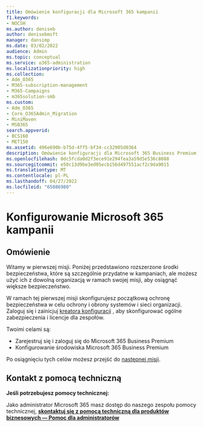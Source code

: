 ```yaml
---
title: Omówienie konfiguracji dla Microsoft 365 kampanii
f1.keywords:
- NOCSH
ms.author: deniseb
author: denisebmsft
manager: dansimp
ms.date: 03/02/2022
audience: Admin
ms.topic: conceptual
ms.service: o365-administration
ms.localizationpriority: high
ms.collection:
- Adm_O365
- M365-subscription-management
- M365-Campaigns
- m365solution-smb
ms.custom:
- Adm_O365
- Core_O365Admin_Migration
- MiniMaven
- MSB365
search.appverid:
- BCS160
- MET150
ms.assetid: 496e690b-b75d-4ff5-bf34-cc32905d0364
description: Omówienie konfiguracji dla Microsoft 365 Business Premium dla kampanii lub innych firm
ms.openlocfilehash: 0dc5fcda0d2f3ece91e294fea3a59d5e536c8088
ms.sourcegitcommit: e50c13d9be3ed05ecb156d497551acf2c9da9015
ms.translationtype: MT
ms.contentlocale: pl-PL
ms.lasthandoff: 04/27/2022
ms.locfileid: "65086980"
---
```

# <a name="set-up-microsoft-365-for-campaigns"></a>Konfigurowanie Microsoft 365 kampanii

## <a name="overview"></a>Omówienie

Witamy w pierwszej misji. Poniżej przedstawiono rozszerzone środki bezpieczeństwa, które są szczególnie przydatne w kampaniach, ale możesz użyć ich z dowolną organizacją w ramach swojej misji, aby osiągnąć większe bezpieczeństwo.

W ramach tej pierwszej misji skonfigurujesz początkową ochronę bezpieczeństwa w celu ochrony i obrony systemów i sieci organizacji. Zaloguj się i zainicjuj [kreatora konfiguracji](../business/set-up.md?toc=/microsoft-365/campaigns/toc.json) , aby skonfigurować ogólne zabezpieczenia i licencje dla zespołów. 

Twoimi celami są:

- Zarejestruj się i zaloguj się do Microsoft 365 Business Premium
- Konfigurowanie środowiska Microsoft 365 Business Premium

Po osiągnięciu tych celów możesz przejść do [następnej misji](m365bp-security-overview.md).

## <a name="contact-support"></a>Kontakt z pomocą techniczną

 **Jeśli potrzebujesz pomocy technicznej:**
  
Jako administrator Microsoft 365 masz dostęp do naszego zespołu pomocy technicznej, **[skontaktuj się z pomocą techniczną dla produktów biznesowych — Pomoc dla administratorów](../business-video/get-help-support.md)**
